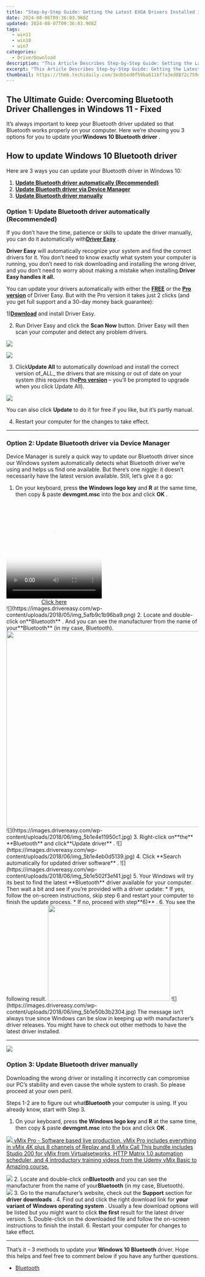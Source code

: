 ```yaml
---
title: "Step-by-Step Guide: Getting the Latest EVGA Drivers Installed in Windows"
date: 2024-08-06T09:36:03.968Z
updated: 2024-08-07T09:36:03.968Z
tags:
  - win11
  - win10
  - win7
categories:
  - DriverDownload
description: "This Article Describes Step-by-Step Guide: Getting the Latest EVGA Drivers Installed in Windows"
excerpt: "This Article Describes Step-by-Step Guide: Getting the Latest EVGA Drivers Installed in Windows"
thumbnail: https://thmb.techidaily.com/3edb5ed0f59ba6116f7a3ed0872c7594498c971b0508e76320f421ee17afaca1.jpg
---
```


## The Ultimate Guide: Overcoming Bluetooth Driver Challenges in Windows 11 - Fixed

It’s always important to keep your Bluetooth driver updated so that Bluetooth works properly on your computer. Here we’re showing you 3 options for you to update your**Windows 10 Bluetooth driver** .

## How to update Windows 10 Bluetooth driver

Here are 3 ways you can update your Bluetooth driver in Windows 10:

1. **[Update Bluetooth driver automatically (Recommended)](https://www.drivereasy.com/knowledge/windows-10-bluetooth-driver-free-download-install-easily/#O1)**
2. **[Update Bluetooth driver via Device Manager](https://tools.techidaily.com/drivereasy/download/)**
3. **[Update Bluetooth driver manually](https://tools.techidaily.com/drivereasy/download/)**

### Option 1: Update Bluetooth driver automatically (Recommended)

 If you don’t have the time, patience or skills to update the driver manually, you can do it automatically with[**Driver Easy**](https://tools.techidaily.com/drivereasy/download/) .

**Driver Easy**   will automatically recognize your system and find the correct drivers for it. You don’t need to know exactly what system your computer is running, you don’t need to risk downloading and installing the wrong driver, and you don’t need to worry about making a mistake when installing.**Driver Easy handles it all.**

 You can update your drivers automatically with either the **[FREE](https://tools.techidaily.com/drivereasy/download/)**  or the **[Pro version](https://tools.techidaily.com/drivereasy/download/)**  of Driver Easy. But with the Pro version it takes just 2 clicks (and you get full support and a 30-day money back guarantee):

 1)[**Download**](https://tools.techidaily.com/drivereasy/download/) and install Driver Easy.

 2) Run Driver Easy and click the **Scan Now** button. Driver Easy will then scan your computer and detect any problem drivers.

<!-- affiliate ads begin -->
<a href="https://store.movavi.com/affiliate.php?ACCOUNT=MOVAVI&AFFILIATE=108875&PATH=https%3A%2F%2Fwww.movavi.com%3FAFFILIATE%3D108875%26RESOURCE%3DMovavi%2BScreen%2BRecorder%2Bbox"><img src="https://mcusercontent.com/0885a03ded3d480dca9287f12/images/f026b149-fc7c-fd54-5f3e-1460bbb19b6b.jpg" border="0"></a>
<!-- affiliate ads end -->
![](https://images.drivereasy.com/wp-content/uploads/2018/05/img_5afb955c3ee3c.jpg)

 3) Click**Update All** to automatically download and install the correct version of_ALL_ the drivers that are missing or out of date on your system (this requires the[**Pro version**](https://tools.techidaily.com/drivereasy/download/) – you’ll be prompted to upgrade when you click Update All).

![](https://images.drivereasy.com/wp-content/uploads/2018/08/img_5b627e9c324d0.jpg)

 You can also click **Update** to do it for free if you like, but it’s partly manual.

4) Restart your computer for the changes to take effect.

---

### Option 2: Update Bluetooth driver via Device Manager

 Device Manager is surely a quick way to update our Bluetooth driver since our Windows system automatically detects what Bluetooth driver we’re using and helps us find one available. But there’s one niggle: it doesn’t necessarily have the latest version available. Still, let’s give it a go:

1. On your keyboard, press **the Windows logo key** and **R**  at the same time, then copy & paste **devmgmt.msc** into the box and click **OK** .  
<!-- affiliate ads begin -->
<span id="1997795">
					<video width="250" height="250" style="cursor:pointer"
           poster="//a.impactradius-go.com/display-clicktoplayimage/1997795.jpeg"
           onclick="if(!this.playClicked){this.play();this.setAttribute('controls',true);this.playClicked=true;}">
	   <source src="//a.impactradius-go.com/display-ad/23621-1997795">
	   <img src="//a.impactradius-go.com/display-clicktoplayimage/1997795.jpeg" style="border: none; height: 100%; width: 100%; object-fit: contain">
	</video>
	<div style="width:250px;text-align:center"><a href="javascript:window.open(decodeURIComponent('https%3A%2F%2Fproteahair.pxf.io%2Fc%2F5597632%2F1997795%2F23621'), '_blank');void(0);">Click here</a></div>
</span>
<img height="0" width="0" src="https://imp.pxf.io/i/5597632/1997795/23621" style="position:absolute;visibility:hidden;" border="0" />
<!-- affiliate ads end -->
![](https://images.drivereasy.com/wp-content/uploads/2018/05/img_5afb9c1b96ba9.png)
2. Locate and double-click on**Bluetooth** . And you can see the manufacturer from the name of your**Bluetooth** (in my case, Bluetooth).  
<!-- affiliate ads begin -->
<a href="https://ephamedtechinc.pxf.io/c/5597632/2095369/26400" target="_top" id="2095369"><img src="//a.impactradius-go.com/display-ad/26400-2095369" border="0" alt="" width="1024" height="512"/></a><img height="0" width="0" src="https://imp.pxf.io/i/5597632/2095369/26400" style="position:absolute;visibility:hidden;" border="0" />
<!-- affiliate ads end -->
![](https://images.drivereasy.com/wp-content/uploads/2018/06/img_5b1e4e11950c1.jpg)
3. Right-click on**the** **Bluetooth** and click**Update driver** .  
![](https://images.drivereasy.com/wp-content/uploads/2018/06/img_5b1e4eb0d5139.jpg)
4. Click **Search automatically for updated driver software** .  
![](https://images.drivereasy.com/wp-content/uploads/2018/06/img_5b1e502f3ef41.jpg)
5. Your Windows will try its best to find the latest **Bluetooth** driver available for your computer. Then wait a bit and see if you’re provided with a driver update:  
   * If yes, follow the on-screen instructions, skip step 6 and restart your computer to finish the update process.  
   * If no, proceed with step**6)** .
6. You see the following result.  
<!-- affiliate ads begin -->
<a href="https://zonlipartnershipprogram.pxf.io/c/5597632/1821134/17882" target="_top" id="1821134"><img src="//a.impactradius-go.com/display-ad/17882-1821134" border="0" alt="" width="320" height="250"/></a><img height="0" width="0" src="https://imp.pxf.io/i/5597632/1821134/17882" style="position:absolute;visibility:hidden;" border="0" />
<!-- affiliate ads end -->
![](https://images.drivereasy.com/wp-content/uploads/2018/06/img_5b1e50b3b2304.jpg)  
 The message isn’t always true since Windows can be slow in keeping up with manufacturer’s driver releases. You might have to check out other methods to have the latest driver installed.

---

<!-- affiliate ads begin -->
<a href="https://store.massmailsoftware.com/order/checkout.php?PRODS=1300375&QTY=1&AFFILIATE=108875&CART=1"><img src="https://secure.avangate.com/images/merchant/dc87c13749315c7217cdc4ac692e704c/banera_for_partners-15_%281%29.jpg" border="0"></a>
<!-- affiliate ads end -->
### Option 3: Update Bluetooth driver manually

 Downloading the wrong driver or installing it incorrectly can compromise our PC’s stability and even cause the whole system to crash. So please proceed at your own peril.

 Steps 1-2 are to figure out what**Bluetooth** your computer is using. If you already know, start with Step 3.

1. On your keyboard, press **the Windows logo key** and **R**  at the same time, then copy & paste **devmgmt.msc** into the box and click **OK** .  
<!-- affiliate ads begin -->
<a href="https://secure.2checkout.com/order/checkout.php?PRODS=30901410&QTY=1&AFFILIATE=108875&CART=1"> <img src="https://secure.avangate.com/images/merchant/ce9a6fb2becc2d235e62b125e9260102/products/copy_1_copy_vMixCallScreenshot1-large.jpg" border="0"> vMix Pro - Software based live production. vMix Pro includes everything in vMix 4K plus 8 channels of Replay and 8 vMix Call 
This bundle includes Studio 200 for vMix from Virtualsetworks, HTTP Matrix 1.0 automation scheduler, and 4 introductory training videos from the Udemy vMix Basic to Amazing course. </a>
<!-- affiliate ads end -->
![](https://images.drivereasy.com/wp-content/uploads/2018/05/img_5afb9c1b96ba9.png)
2. Locate and double-click on**Bluetooth** and you can see the manufacturer from the name of your**Bluetooth** (in my case, Bluetooth).  
![](https://images.drivereasy.com/wp-content/uploads/2018/06/img_5b1e4e11950c1.jpg)
3. Go to the manufacturer’s website, check out the **Support** section for **driver downloads** .
4. Find out and click the right download link for **your variant of Windows operating system**  . Usually a few download options will be listed but you might want to click   **the first**  result for the latest driver version.
5. Double-click on the downloaded file and follow the on-screen instructions to finish the install.
6. Restart your computer for changes to take effect.

---

That’s it  – 3 methods to update your **Windows 10 Bluetooth** driver. Hope this helps and feel free to comment below if you have any further questions.

* [Bluetooth](https://tools.techidaily.com/drivereasy/download/)

<ins class="adsbygoogle"
     style="display:block"
     data-ad-format="autorelaxed"
     data-ad-client="ca-pub-7571918770474297"
     data-ad-slot="1223367746"></ins>



<ins class="adsbygoogle"
     style="display:block"
     data-ad-client="ca-pub-7571918770474297"
     data-ad-slot="8358498916"
     data-ad-format="auto"
     data-full-width-responsive="true"></ins>
